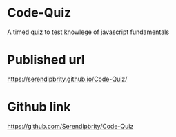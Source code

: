 # Code-Quiz
A timed quiz to test knowlege of javascript fundamentals

# Published url
https://serendipbrity.github.io/Code-Quiz/

# Github link
https://github.com/Serendipbrity/Code-Quiz